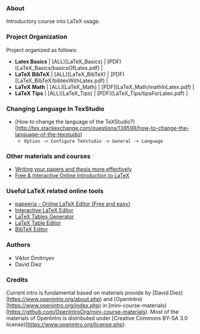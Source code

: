 ### About

Introductory course into LaTeX usage.

### Project Organization

Project organized as follows:

* **Latex Basics** | [ALL)[LaTeX_Basics) | [PDF)[LaTeX_Basics/basicsOfLatex.pdf) |
* **LaTeX BibTeX** | [ALL)[LaTeX_BibTeX) | [PDF)[LaTeX_BibTeX/bibtexWithLatex.pdf) |
* **LaTeX Math** | [ALL)[LaTeX_Math) | [PDF)[LaTeX_Math/mathInLatex.pdf) |
* **LaTeX Tips** | [ALL)[LaTeX_Tips) | [PDF)[LaTeX_Tips/tipsForLatex.pdf) |

### Changing Language In TexStudio

* [How to change the language of the TeXStudio?)[http://tex.stackexchange.com/questions/139599/how-to-change-the-language-of-the-texstudio)
    - ```Option -> Configure TeXstudio -> General -> Language```
### Other materials and courses

* [Writing your papers and thesis more effectively](https://github.com/kks32/writing-thesis-effectively)
* [Free & Interactive Online Introduction to LaTeX](https://www.overleaf.com/latex/learn/free-online-introduction-to-latex-part-1#.Wo1JM4PwaJA)

### Useful LaTeX related online tools

* [papeeria - Online LaTeX Editor (Free and easy)](http://www.papeeria.com/)
* [Interactive LaTeX Editor](http://arachnoid.com/latex/)
* [LaTeX Tables Generator](http://www.tablesgenerator.com/latex_tables)
* [LaTeX Table Editor](http://truben.no/table/)
* [BibTeX Editor](http://truben.no/latex/bibtex/#/)

### Authors

* Viktor Dmitriyev
* David Diez

### Credits

Current intro is fundamental based on materials provide by [David Diez)[https://www.openintro.org/about.php) and [OpenIntro)[https://www.openintro.org/index.php) in [mini-course-materials)[https://github.com/OpenIntroOrg/mini-course-materials). Most of the materials of OpenIntro is distributed under [Creative Commons BY-SA 3.0 license)[https://www.openintro.org/license.php).
